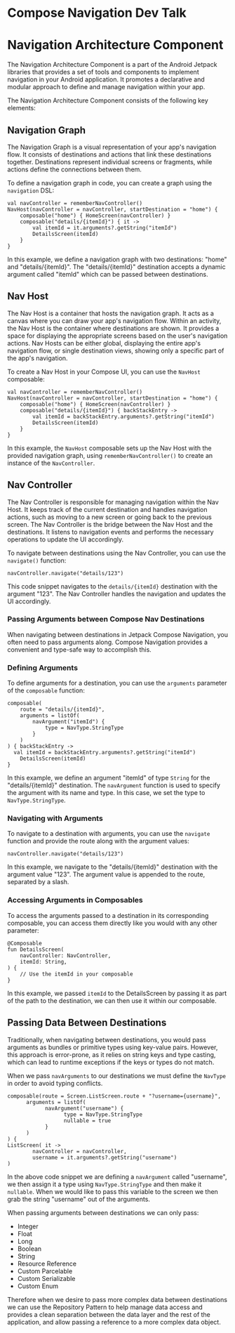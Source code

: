 
# Compose Navigation Dev Talk


# Navigation Architecture Component

The Navigation Architecture Component is a part of the Android Jetpack libraries that provides a set of tools and components to implement navigation in your Android application. It promotes a declarative and modular approach to define and manage navigation within your app.

The Navigation Architecture Component consists of the following key elements:

## Navigation Graph

The Navigation Graph is a visual representation of your app's navigation flow. It consists of destinations and actions that link these destinations together. Destinations represent individual screens or fragments, while actions define the connections between them.

To define a navigation graph in code, you can create a graph using the `navigation` DSL:

```
val navController = rememberNavController()
NavHost(navController = navController, startDestination = "home") {
    composable("home") { HomeScreen(navController) }
    composable("details/{itemId}") { it ->
        val itemId = it.arguments?.getString("itemId")
        DetailsScreen(itemId)
    }
}
```
In this example, we define a navigation graph with two destinations: "home" and "details/{itemId}". The "details/{itemId}" destination accepts a dynamic argument called "itemId" which can be passed between destinations.

## Nav Host

The Nav Host is a container that hosts the navigation graph. It acts as a canvas where you can draw your app's navigation flow. Within an activity, the Nav Host is the container where destinations are shown. It provides a space for displaying the appropriate screens based on the user's navigation actions. Nav Hosts can be either global, displaying the entire app's navigation flow, or single destination views, showing only a specific part of the app's navigation.

To create a Nav Host in your Compose UI, you can use the `NavHost` composable:

```
val navController = rememberNavController()
NavHost(navController = navController, startDestination = "home") {
    composable("home") { HomeScreen(navController) }
    composable("details/{itemId}") { backStackEntry ->
        val itemId = backStackEntry.arguments?.getString("itemId")
        DetailsScreen(itemId)
    }
}
```
In this example, the `NavHost` composable sets up the Nav Host with the provided navigation graph, using `rememberNavController()` to create an instance of the `NavController`.

## Nav Controller

The Nav Controller is responsible for managing navigation within the Nav Host. It keeps track of the current destination and handles navigation actions, such as moving to a new screen or going back to the previous screen. The Nav Controller is the bridge between the Nav Host and the destinations. It listens to navigation events and performs the necessary operations to update the UI accordingly.

To navigate between destinations using the Nav Controller, you can use the `navigate()` function:

```
navController.navigate("details/123")
```

This code snippet navigates to the `details/{itemId}` destination with the argument "123". The Nav Controller handles the navigation and updates the UI accordingly.


### Passing Arguments between Compose Nav Destinations

When navigating between destinations in Jetpack Compose Navigation, you often need to pass arguments along. Compose Navigation provides a convenient and type-safe way to accomplish this.

### Defining Arguments

To define arguments for a destination, you can use the `arguments` parameter of the `composable` function:

```
composable(
	route = "details/{itemId}",  
	arguments = listOf(  
        navArgument("itemId") {   
			type = NavType.StringType   
		}  
	)  
) { backStackEntry ->  
  val itemId = backStackEntry.arguments?.getString("itemId")  
    DetailsScreen(itemId)  
}
```
In this example, we define an argument "itemId" of type `String` for the "details/{itemId}" destination. The `navArgument` function is used to specify the argument with its name and type. In this case, we set the type to `NavType.StringType`.

### Navigating with Arguments

To navigate to a destination with arguments, you can use the `navigate` function and provide the route along with the argument values:

```
navController.navigate("details/123")
```

In this example, we navigate to the "details/{itemId}" destination with the argument value "123". The argument value is appended to the route, separated by a slash.

### Accessing Arguments in Composables

To access the arguments passed to a destination in its corresponding composable, you can access them directly like you would with any other parameter:

```
@Composable
fun DetailsScreen(
	navController: NavController,
	itemId: String,
) {
    // Use the itemId in your composable
}
```

In this example, we passed `itemId` to the DetailsScreen by passing it as part of the path to the destination, we can then use it within our composable.

## Passing Data Between Destinations

Traditionally, when navigating between destinations, you would pass arguments as bundles or primitive types using key-value pairs. However, this approach is error-prone, as it relies on string keys and type casting, which can lead to runtime exceptions if the keys or types do not match.

When we pass `navArguments` to our destinations we must define the `NavType` in order to avoid typing conflicts.

```
composable(route = Screen.ListScreen.route + "?username={username}",  
	  arguments = listOf(  
	        navArgument("username") {  
				  type = NavType.StringType
				  nullable = true
			}
	  )
) {  
ListScreen( it -> 
        navController = navController,
        username = it.arguments?.getString("username")
)
```

In the above code snippet we are defining a `navArgument` called "username", we then assign it a type using `NavType.StringType` and then make it `nullable`. When we would like to pass this variable to the screen we then grab the string "username" out of the arguments.

When passing arguments between destinations we can only pass:
- Integer
- Float
- Long
- Boolean
- String
- Resource Reference
- Custom Parcelable
- Custom Serializable
- Custom Enum

Therefore when we desire to pass more complex data between destinations we can use
the Repository Pattern to help manage data access and provides a clean separation between the data layer and the rest of the application, and allow passing a reference to a more complex data object. 
